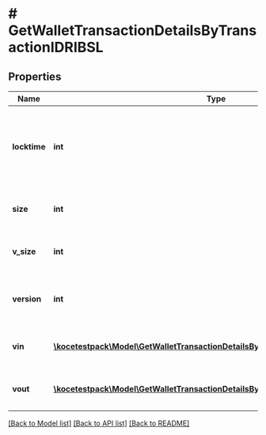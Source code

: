 # # GetWalletTransactionDetailsByTransactionIDRIBSL

## Properties

Name | Type | Description | Notes
------------ | ------------- | ------------- | -------------
**locktime** | **int** | Represents the time at which a particular transaction can be added to the blockchain. |
**size** | **int** | Represents the total size of this transaction. |
**v_size** | **int** | Represents the virtual size of this transaction. |
**version** | **int** | Represents the transaction version number. |
**vin** | [**\kocetestpack\Model\GetWalletTransactionDetailsByTransactionIDRIBSLVinInner[]**](GetWalletTransactionDetailsByTransactionIDRIBSLVinInner.md) | Object Array representation of transaction inputs |
**vout** | [**\kocetestpack\Model\GetWalletTransactionDetailsByTransactionIDRIBSLVoutInner[]**](GetWalletTransactionDetailsByTransactionIDRIBSLVoutInner.md) | Object Array representation of transaction outputs |

[[Back to Model list]](../../README.md#models) [[Back to API list]](../../README.md#endpoints) [[Back to README]](../../README.md)
